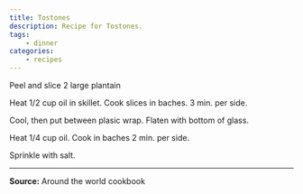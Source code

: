 ```yaml
---
title: Tostones
description: Recipe for Tostones.
tags:
    - dinner
categories:
    - recipes
---
```


Peel and slice 2 large plantain

Heat 1/2 cup oil in skillet. Cook slices in baches. 3 min. per side.

Cool, then put between plasic wrap. Flaten with bottom of glass.

Heat 1/4 cup oil. Cook in baches 2 min. per side.

Sprinkle with salt.

---

**Source:** Around the world cookbook